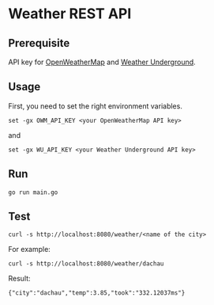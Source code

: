# Weather REST API
## Prerequisite
API key for [OpenWeatherMap](https://openweathermap.org/current) and [Weather Underground](https://www.wunderground.com/weather/api/d/docs).
## Usage
First, you need to set the right environment variables.

`set -gx OWM_API_KEY <your OpenWeatherMap API key>`

and

`set -gx WU_API_KEY <your Weather Underground API key>`
## Run
`go run main.go`
## Test
`curl -s http://localhost:8080/weather/<name of the city>`

For example:

`curl -s http://localhost:8080/weather/dachau`

Result:

`{"city":"dachau","temp":3.85,"took":"332.12037ms"}`
